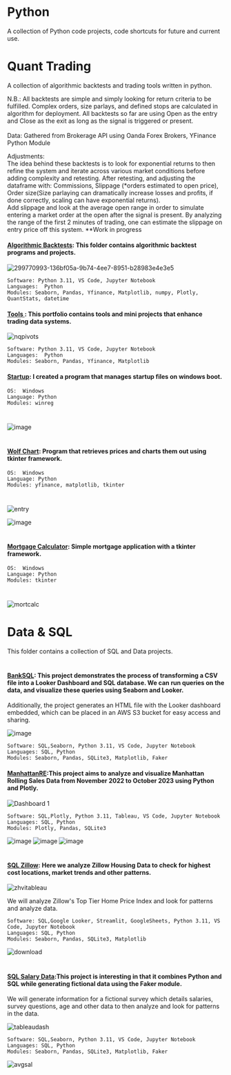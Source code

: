 # Python
A collection of Python code projects, code shortcuts for future and current use. 
#
#  Quant Trading
A collection of algorithmic backtests and trading tools written in python.

N.B.:  All backtests are simple and simply looking for return criteria to be fulfilled.  Complex orders, size parlays, and defined stops are calculated in algorithm for deployment. 
All backtests so far are using Open as the entry and Close as the exit as long as the signal is triggered or present.  
<br>
Data:  Gathered from Brokerage API using Oanda Forex Brokers, YFinance Python Module 
<br>

Adjustments:   
The idea behind these backtests is to look for exponential returns to then refine the system and iterate across various market conditions before adding complexity and retesting.
After retesting, and adjusting the dataframe with:  Commissions, Slippage (*orders estimated to open price), Order size(Size parlaying can dramatically increase losses and profits, if done correctly, scaling can have exponential returns).
<br> 
Add slippage and look at the average open range in order to simulate entering a market order at the open after the signal is present.  By analyzing the range of the first 2 minutes of trading, one can estimate the slippage on entry price off this system. 
**Work in progress

#### [Algorithmic Backtests](https://github.com/guzmanwolfrank/QuantTrading/tree/main/Algorithmic%20Backtests): This folder contains algorithmic backtest programs and projects.     

![299770993-136bf05a-9b74-4ee7-8951-b28983e4e3e5](https://github.com/guzmanwolfrank/QuantTrading/assets/29739578/1a35e249-dcd5-45ed-8b8e-326ebc8fefd4)


    Software: Python 3.11, VS Code, Jupyter Notebook
    Languages:  Python
    Modules: Seaborn, Pandas, Yfinance, Matplotlib, numpy, Plotly, QuantStats, datetime


#### [Tools ](https://github.com/guzmanwolfrank/QuantTrading/tree/main/Tools): This portfolio contains tools and mini projects that enhance trading data systems.    

![nqpivots](https://github.com/guzmanwolfrank/QuantTrading/assets/29739578/29695637-1150-4634-8c11-51fba32f7086)


    Software: Python 3.11, VS Code, Jupyter Notebook
    Languages:  Python
    Modules: Seaborn, Pandas, Yfinance, Matplotlib


#### [Startup](https://github.com/guzmanwolfrank/Python/tree/main/Startup): I created a program that manages startup files on windows boot. 

    OS:  Windows  
    Language: Python 
    Modules: winreg 
#
![image](https://github.com/guzmanwolfrank/Python/assets/29739578/94b18cc8-2816-492a-88d6-592c15f7c94f)
#


#### [Wolf Chart](https://github.com/guzmanwolfrank/Python/tree/main/Wolf%20Chart): Program that retrieves prices and charts them out using tkinter framework.  

    OS:  Windows  
    Language: Python 
    Modules: yfinance, matplotlib, tkinter 
#
![entry](https://github.com/guzmanwolfrank/Python/assets/29739578/a7b58c08-ff5e-46f5-850e-d22aae243f9d)


![image](https://github.com/guzmanwolfrank/Python/assets/29739578/c78778a3-7402-492a-bbeb-5ecfc18d5038)



#

#### [Mortgage Calculator](https://github.com/guzmanwolfrank/Python/tree/main/MortgageCalculator): Simple mortgage application with a tkinter framework. 

    OS:  Windows  
    Language: Python 
    Modules: tkinter 
#

![mortcalc](https://github.com/guzmanwolfrank/Python/assets/29739578/e6b2fb45-b28f-472a-97a8-dd1506f245fd)

# Data & SQL


This folder contains a collection of SQL and Data projects. 

#


#### [BankSQL](https://github.com/guzmanwolfrank/SQL/tree/main/BankSQL):  This project demonstrates the process of transforming a CSV file into a Looker Dashboard and SQL database. We can run queries on the data, and visualize these queries using Seaborn and Looker.

Additionally, the project generates an HTML file with the Looker dashboard embedded, which can be placed in an AWS S3 bucket for easy access and sharing.

![image](https://raw.githubusercontent.com/guzmanwolfrank/Data-SQL/main/BankSQL/output_images/plot_6.png )



    Software: SQL,Seaborn, Python 3.11, VS Code, Jupyter Notebook
    Languages: SQL, Python
    Modules: Seaborn, Pandas, SQLite3, Matplotlib, Faker





#### [ManhattanRE](https://github.com/guzmanwolfrank/Data-SQL/tree/main/ManhattanRE):This project aims to analyze and visualize Manhattan Rolling Sales Data from November 2022 to October 2023 using Python and Plotly. 

![Dashboard 1](https://github.com/guzmanwolfrank/Data-SQL/assets/29739578/367558d3-89cc-4c35-82e3-db35fcea76b9)


    Software: SQL,Plotly, Python 3.11, Tableau, VS Code, Jupyter Notebook
    Languages: SQL, Python
    Modules: Plotly, Pandas, SQLite3

![image](https://github.com/guzmanwolfrank/Data-SQL/blob/main/ManhattanRE/Img/q3.png)
![image](https://github.com/guzmanwolfrank/Data-SQL/blob/main/ManhattanRE/Img/q4.png)
![image](https://github.com/guzmanwolfrank/Data-SQL/blob/main/ManhattanRE/Img/q1.png)

#


#### [SQL Zillow](https://github.com/guzmanwolfrank/SQL/tree/main/SQL%20Zillow): Here we analyze Zillow Housing Data to check for highest cost locations, market trends and other patterns. 

![zhvitableau](https://github.com/guzmanwolfrank/Data-SQL/assets/29739578/91066727-3cc3-4e1f-afa4-3455ff2cb8f5)


We will analyze Zillow's Top Tier Home Price Index and look for patterns and analyze data.  



    Software: SQL,Google Looker, Streamlit, GoogleSheets, Python 3.11, VS Code, Jupyter Notebook
    Languages: SQL, Python
    Modules: Seaborn, Pandas, SQLite3, Matplotlib

![download](https://github.com/guzmanwolfrank/SQL/assets/29739578/6dbd6c7e-9a7e-4155-b54e-5e6e117f266b)

#

#### [SQL Salary Data](https://github.com/guzmanwolfrank/SQL/tree/main/SQLSalaryData):This project is interesting in that it combines Python and SQL while generating fictional data using the Faker module. 
We will generate information for a fictional survey which details salaries, survey questions, age and other data to then analyze and look for patterns in the data.  


![tableaudash](https://github.com/guzmanwolfrank/Data-SQL/assets/29739578/4b76850d-0af8-428f-af11-c7ab6662fe4a)



    Software: SQL,Seaborn, Python 3.11, VS Code, Jupyter Notebook
    Languages: SQL, Python
    Modules: Seaborn, Pandas, SQLite3, Matplotlib, Faker




![avgsal](https://github.com/guzmanwolfrank/SQL/assets/29739578/ab03cdfb-4e17-4255-9f6e-6cf590fbe930)
